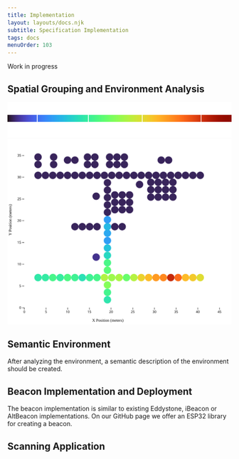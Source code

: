 ```yaml
---
title: Implementation
layout: layouts/docs.njk
subtitle: Specification Implementation
tags: docs
menuOrder: 103
---
```


<div class="alert alert-warn">Work in progress</div>

## Spatial Grouping and Environment Analysis
![Signal strenght range](/images/implementation/coverage_legend.svg)
![Coverage of a map with signal strength](/images/implementation/coverage_map.svg)

## Semantic Environment
After analyzing the environment, a semantic description of the environment should be created.

## Beacon Implementation and Deployment
The beacon implementation is similar to existing Eddystone, iBeacon or AltBeacon implementations. On our GitHub page we offer an ESP32 library for creating a beacon.

## Scanning Application


